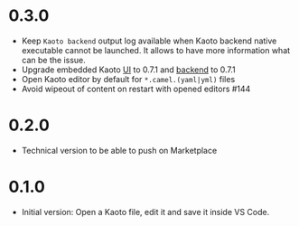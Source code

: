 # 0.3.0

- Keep `Kaoto backend` output log available when Kaoto backend native executable cannot be launched. It allows to have more information what can be the issue.
- Upgrade embedded Kaoto [UI](https://github.com/KaotoIO/kaoto-ui/releases/tag/v0.7.1) to 0.7.1 and [backend](https://github.com/KaotoIO/kaoto-backend/releases/tag/v0.7.1) to 0.7.1
- Open Kaoto editor by default for `*.camel.(yaml|yml)` files
- Avoid wipeout of content on restart with opened editors #144

# 0.2.0

- Technical version to be able to push on Marketplace

# 0.1.0

- Initial version: Open a Kaoto file, edit it and save it inside VS Code.
